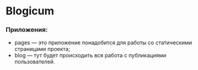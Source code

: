 # Blogicum

### Приложения:
* pages — это приложение понадобится для работы со статическими страницами проекта;
* blog — тут будет происходить вся работа с публикациями пользователей.

